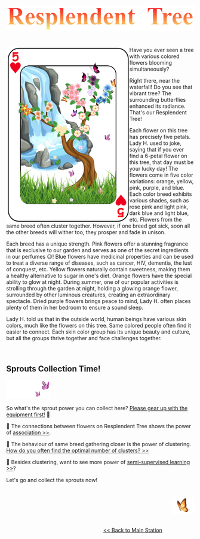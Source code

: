 <p align="center">
<img src="https://github.com/lady-h-world/My_Garden/blob/main/images/Resplendent_Tree_images/r_tree_title.png" width="511" height="70" />
</p>

#

<p>
<img align="left" src="https://github.com/lady-h-world/My_Garden/blob/main/images/Resplendent_Tree_images/resp_tree.png" width="330" height="470" />

Have you ever seen a tree with various colored flowers blooming simultaneously? 

Right there, near the waterfall! Do you see that vibrant tree? The surrounding butterflies enhanced its radiance. That's our Resplendent Tree!

Each flower on this tree has precisely five petals. Lady H. used to joke, saying that if you ever find a 6-petal flower on this tree, that day must be your lucky day! The flowers come in five color variations: orange, yellow, pink, purple, and blue. Each color breed exhibits various shades, such as rose pink and light pink, dark blue and light blue, etc. Flowers from the same breed often cluster together. However, if one breed got sick, soon all the other breeds will wither too, they prosper and fade in unison.

Each breed has a unique strength. Pink flowers offer a stunning fragrance that is exclusive to our garden and serves as one of the secret ingredients in our perfumes 😉! Blue flowers have medicinal properties and can be used to treat a diverse range of diseases, such as cancer, HIV, dementia, the lust of conquest, etc. Yellow flowers naturally contain sweetness, making them a healthy alternative to sugar in one's diet. Orange flowers have the special ability to glow at night. During summer, one of our popular activities is strolling through the garden at night, holding a glowing orange flower, surrounded by other luminous creatures, creating an extraordinary spectacle. Dried purple flowers brings peace to mind, Lady H. often places plenty of them in her bedroom to ensure a sound sleep.
  
Lady H. told us that in the outside world, human beings have various skin colors, much like the flowers on this tree. Same colored people often find it easier to connect. Each skin color group has its unique beauty and culture, but all the groups thrive together and face challenges together.

</p>
<p>&nbsp;</p>


## Sprouts Collection Time!

<p align="left">
<img src="https://github.com/lady-h-world/My_Garden/blob/main/images/follow_us.png" width="120" height="50" />
</p>

So what's the sprout power you can collect here? [Please gear up with the equipment first!][5] 💝

🌱 The connections between flowers on Resplendent Tree shows the power of [association >>][1].

🌱 The behaviour of same breed gathering closer is the power of clustering. [How do you often find the optimal number of clusters? >>][4]

🌱 Besides clustering, want to see more power of [semi-supervised learning >>][2]?

Let's go and collect the sprouts now!


#

<p align="right">
<img src="https://github.com/lady-h-world/My_Garden/blob/main/images/going_back.png" width="60" height="44" />
</p>

&nbsp;&nbsp;&nbsp;&nbsp;&nbsp;&nbsp;&nbsp;&nbsp;&nbsp;&nbsp;&nbsp;&nbsp;&nbsp;&nbsp;&nbsp;&nbsp;&nbsp;&nbsp;&nbsp;&nbsp;&nbsp;&nbsp;&nbsp;&nbsp;&nbsp;&nbsp;&nbsp;&nbsp;&nbsp;&nbsp;&nbsp;&nbsp;&nbsp;&nbsp;&nbsp;&nbsp;&nbsp;&nbsp;&nbsp;&nbsp;&nbsp;&nbsp;&nbsp;&nbsp;&nbsp;&nbsp;&nbsp;&nbsp;&nbsp;&nbsp;&nbsp;&nbsp;&nbsp;&nbsp;&nbsp;&nbsp;&nbsp;&nbsp;&nbsp;&nbsp;&nbsp;&nbsp;&nbsp;&nbsp;&nbsp;&nbsp;&nbsp;&nbsp;&nbsp;&nbsp;&nbsp;&nbsp;&nbsp;&nbsp;&nbsp;&nbsp;&nbsp;&nbsp;&nbsp;&nbsp;&nbsp;&nbsp;&nbsp;&nbsp;&nbsp;&nbsp;&nbsp;&nbsp;&nbsp;&nbsp;&nbsp;&nbsp;&nbsp;&nbsp;&nbsp;&nbsp;&nbsp;&nbsp;&nbsp;&nbsp;&nbsp;&nbsp;&nbsp;&nbsp;&nbsp;&nbsp;&nbsp;&nbsp;&nbsp;&nbsp;&nbsp;&nbsp;&nbsp;&nbsp;&nbsp;&nbsp;&nbsp;&nbsp;&nbsp;&nbsp;&nbsp;&nbsp;&nbsp;&nbsp;&nbsp;&nbsp;&nbsp;&nbsp;&nbsp;&nbsp;&nbsp;&nbsp;&nbsp;&nbsp;&nbsp;&nbsp;&nbsp;&nbsp;&nbsp;&nbsp;&nbsp;&nbsp;&nbsp;&nbsp;&nbsp;&nbsp;&nbsp;&nbsp;&nbsp;&nbsp;&nbsp;&nbsp;&nbsp;&nbsp;&nbsp;&nbsp;&nbsp;&nbsp;&nbsp;&nbsp;&nbsp;&nbsp;&nbsp;&nbsp;&nbsp;&nbsp;&nbsp;&nbsp;&nbsp;&nbsp;&nbsp;&nbsp;&nbsp;&nbsp;&nbsp;&nbsp;&nbsp;&nbsp;&nbsp;&nbsp;&nbsp;&nbsp;&nbsp;&nbsp;&nbsp;&nbsp;&nbsp;&nbsp;&nbsp;&nbsp;&nbsp;&nbsp;&nbsp;&nbsp;[<< Back to Main Station][3]


[1]:https://github.com/lady-h-world/My_Garden/blob/main/reading_pages/Resplendent_Tree/rel1.md
[2]:https://github.com/lady-h-world/My_Garden/blob/main/reading_pages/Resplendent_Tree/semi_sup1.md
[3]:https://github.com/lady-h-world/My_Garden/blob/main/reading_pages/tour_guide.md#main-station-
[4]:https://github.com/lady-h-world/My_Garden/blob/main/reading_pages/Resplendent_Tree/unsup1.md
[5]:https://github.com/lady-h-world/My_Garden/blob/main/reading_pages/Resplendent_Tree/gear_up.md
